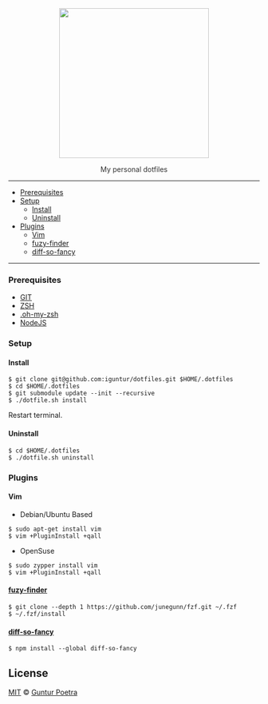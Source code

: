 <div align='center'>
	<img src='https://dotfiles.github.io/images/dotfiles-logo.png' width='300px'>
	<p style='color: #333333'>My personal dotfiles</p>
</div>

___

- [Prerequisites](#prerequisites)
- [Setup](#setup)
    - [Install](#install)
    - [Uninstall](#uninstall)
- [Plugins](#plugins)
    - [Vim](#vim)
    - [fuzy-finder](#fuzy-finder)
    - [diff-so-fancy](#diff-so-fancy)

---

### Prerequisites

- [GIT](https://git-scm.com)
- [ZSH](https://www.zsh.org)
- [.oh-my-zsh](https://github.com/robbyrussell/oh-my-zsh)
- [NodeJS](https://nodejs.org)


### Setup

#### Install

```console
$ git clone git@github.com:iguntur/dotfiles.git $HOME/.dotfiles
$ cd $HOME/.dotfiles
$ git submodule update --init --recursive
$ ./dotfile.sh install
```

Restart terminal.

#### Uninstall

```console
$ cd $HOME/.dotfiles
$ ./dotfile.sh uninstall
```


### Plugins

#### Vim

- Debian/Ubuntu Based

```console
$ sudo apt-get install vim
$ vim +PluginInstall +qall
```

- OpenSuse

```console
$ sudo zypper install vim
$ vim +PluginInstall +qall
```

#### [fuzy-finder](https://github.com/junegunn/fzf)

```console
$ git clone --depth 1 https://github.com/junegunn/fzf.git ~/.fzf
$ ~/.fzf/install
```

#### [diff-so-fancy](https://github.com/so-fancy/diff-so-fancy)

```console
$ npm install --global diff-so-fancy
```


## License <!-- omit in toc -->

[MIT](https://opensource.org/licenses/MIT) © [Guntur Poetra](https://github.com/iguntur)
